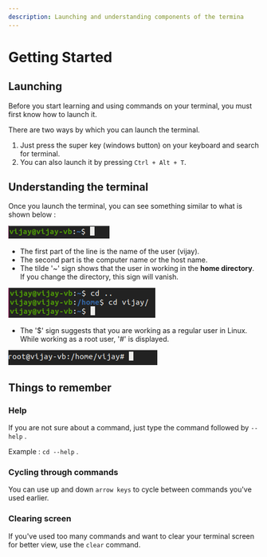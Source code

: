 ```yaml
---
description: Launching and understanding components of the termina
---
```


# Getting Started

## Launching

Before you start learning and using commands on your terminal, you must first know how to launch it.

There are two ways by which you can launch the terminal.

1. Just press the super key \(windows button\) on your keyboard and search for terminal.
2. You can also launch it by pressing `Ctrl + Alt + T`.

## Understanding the terminal

Once you launch the terminal, you can see something similar to what is shown below : 

![](../../.gitbook/assets/basics.png)

* The first part of the line is the name of the user \(vijay\).
* The second part is the computer name or the host name.
* The tilde '~' sign shows that the user in working in the **home directory**. If   you change the directory, this sign will vanish.

![](../../.gitbook/assets/working-directory.png)

* The '$' sign suggests that you are working as a regular user in Linux. While working as a root user, '\#' is displayed. 

![](../../.gitbook/assets/root-user.png)

## Things to remember 

### Help

If you are not sure about a command, just type the command followed by `--help` .

Example : `cd --help` .

### Cycling through commands

You can use up and down `arrow keys` to cycle between commands you've used earlier.

### Clearing screen

If you've used too many commands and want to clear your terminal screen for better view, use the `clear` command.

